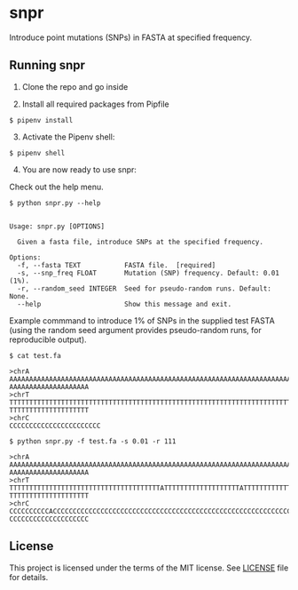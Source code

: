 # snpr
Introduce point mutations (SNPs) in FASTA at specified frequency.

## Running snpr

1. Clone the repo and go inside

2. Install all required packages from Pipfile

```console
$ pipenv install
```

3. Activate the Pipenv shell:

```console
$ pipenv shell
```

4. You are now ready to use snpr:

Check out the help menu.

```console
$ python snpr.py --help


Usage: snpr.py [OPTIONS]

  Given a fasta file, introduce SNPs at the specified frequency.

Options:
  -f, --fasta TEXT           FASTA file.  [required]
  -s, --snp_freq FLOAT       Mutation (SNP) frequency. Default: 0.01 (1%).
  -r, --random_seed INTEGER  Seed for pseudo-random runs. Default: None.
  --help                     Show this message and exit.
```

Example commmand to introduce 1% of SNPs in the supplied test FASTA (using the random seed argument provides pseudo-random runs, for reproducible output).

```console
$ cat test.fa

>chrA
AAAAAAAAAAAAAAAAAAAAAAAAAAAAAAAAAAAAAAAAAAAAAAAAAAAAAAAAAAAAAAAAAAAAAAAAAAAAAAAA
AAAAAAAAAAAAAAAAAAAA
>chrT
TTTTTTTTTTTTTTTTTTTTTTTTTTTTTTTTTTTTTTTTTTTTTTTTTTTTTTTTTTTTTTTTTTTTTTTTTTTTTTTT
TTTTTTTTTTTTTTTTTTTT
>chrC
CCCCCCCCCCCCCCCCCCCCCCC

$ python snpr.py -f test.fa -s 0.01 -r 111

>chrA
AAAAAAAAAAAAAAAAAAAAAAAAAAAAAAAAAAAAAAAAAAAAAAAAAAAAAAAAAAAAAAAAAAAAAAAAAAAAAAAA
AAAAAAAAAAAAAAAAAAAA
>chrT
TTTTTTTTTTTTTTTTTTTTTTTTTTTTTTTTTTTTTTATTTTTTTTTTTTTTTTTTTATTTTTTTTTTTTTTTTTTTTT
TTTTTTTTTTTTTTTTTTTT
>chrC
CCCCCCCCCCACCCCCCCCCCCCCCCCCCCCCCCCCCCCCCCCCCCCCCCCCCCCCCCCCCCCCCCCCCCCCCCCCCCCC
CCCCCCCCCCCCCCCCCCCC
```

## License

This project is licensed under the terms of the MIT license. See [LICENSE](LICENSE) file for details.
